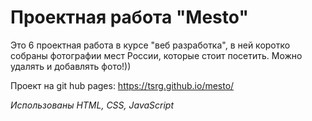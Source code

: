 # Проектная работа "Mesto"

Это 6 проектная работа в курсе "веб разработка", в ней коротко собраны фотографии мест России, которые стоит посетить. Можно удалять и добавлять фото!))

Проект на git hub pages: <https://tsrg.github.io/mesto/>

*Использованы HTML, CSS, JavaScript*
